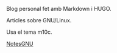 Blog personal fet amb Markdown i HUGO.

Articles sobre GNU/Linux.

Usa el tema m10c.

[NotesGNU](notesgnu.github.io)
